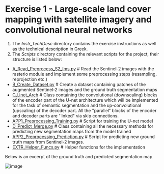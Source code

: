 # Exercise 1 - Large-scale land cover mapping with satellite imagery and convolutional neural networks

1) The *Instr_TechDesc* directory contains the exercise instructions as well as the technical description in Greek.
2) The *Scripts* directory containing the relevant scripts for the project, their structure is listed below:
 * [A_Read_Preprocess_S2_Ims.py](Scripts/A_Read_Preprocess_S2_Ims.py) # Read the Sentinel-2 images with the rasterio module and implement some preprocessing steps (resampling, reprojection etc.)
 * [B_Create_Dataset.py](Scripts/B_Create_Dataset.py) # Create a dataset containing patches of the augmented Sentinel-2 images and the ground truth segmentation maps
 * [C_Unet_Arch](Scripts/C_Unet_Arch.py) # Class containing the convolutional (downscaling) blocks of the encoder part of the U-net architecture which will be implemented for the task of semantic segmentation and the up-convolutional (upscaling) of the decoder part. All the "parallel" blocks of the encoder and decoder parts are "linked" via skip connections.
 * [APP1_Preprocessing_Training.py](Scripts/APP1_Preprocessing_Training.py) # Script for training the U-net model
 * [D_Predict_Merge.py](Scripts/D_Predict_Merge.py) # Class containing all the necessary methods for predicting new segmentation maps from the model trained
 * [APP2_Preprocessing_Prediction.py](Scripts/APP2_Preprocessing_Prediction.py) # Script for predicting new ground truth maps from Sentinel-2 images.
 * [EXTR_Helper_Funcs.py](Scripts/EXTR_Helper_Funcs.py) # Helper functions for the implementation

Below is an excerpt of the ground truth and predicted segmentation map.

![image](https://github.com/user-attachments/assets/1fb78a56-ab91-492f-9dff-b3c9ce00c8f9)

